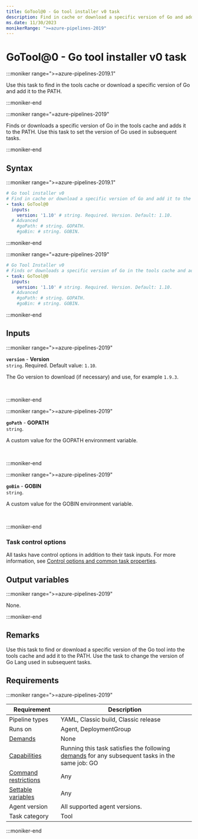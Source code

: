 ```yaml
---
title: GoTool@0 - Go tool installer v0 task
description: Find in cache or download a specific version of Go and add it to the PATH.
ms.date: 11/30/2023
monikerRange: ">=azure-pipelines-2019"
---
```


# GoTool@0 - Go tool installer v0 task

<!-- :::description::: -->
:::moniker range=">=azure-pipelines-2019.1"

<!-- :::editable-content name="description"::: -->
Use this task to find in the tools cache or download a specific version of Go and add it to the PATH.
<!-- :::editable-content-end::: -->

:::moniker-end

:::moniker range="=azure-pipelines-2019"

<!-- :::editable-content name="description"::: -->
Finds or downloads a specific version of Go in the tools cache and adds it to the PATH. Use this task to set the version of Go used in subsequent tasks.
<!-- :::editable-content-end::: -->

:::moniker-end
<!-- :::description-end::: -->

<!-- :::syntax::: -->
## Syntax

:::moniker range=">=azure-pipelines-2019.1"

```yaml
# Go tool installer v0
# Find in cache or download a specific version of Go and add it to the PATH.
- task: GoTool@0
  inputs:
    version: '1.10' # string. Required. Version. Default: 1.10.
  # Advanced
    #goPath: # string. GOPATH. 
    #goBin: # string. GOBIN.
```

:::moniker-end

:::moniker range="=azure-pipelines-2019"

```yaml
# Go Tool Installer v0
# Finds or downloads a specific version of Go in the tools cache and adds it to the PATH. Use this to set the version of Go used in subsequent tasks.
- task: GoTool@0
  inputs:
    version: '1.10' # string. Required. Version. Default: 1.10.
  # Advanced
    #goPath: # string. GOPATH. 
    #goBin: # string. GOBIN.
```

:::moniker-end
<!-- :::syntax-end::: -->

<!-- :::inputs::: -->
## Inputs

<!-- :::item name="version"::: -->
:::moniker range=">=azure-pipelines-2019"

**`version`** - **Version**<br>
`string`. Required. Default value: `1.10`.<br>
<!-- :::editable-content name="helpMarkDown"::: -->
The Go version to download (if necessary) and use, for example `1.9.3`.
<!-- :::editable-content-end::: -->
<br>

:::moniker-end
<!-- :::item-end::: -->
<!-- :::item name="goPath"::: -->
:::moniker range=">=azure-pipelines-2019"

**`goPath`** - **GOPATH**<br>
`string`.<br>
<!-- :::editable-content name="helpMarkDown"::: -->
A custom value for the GOPATH environment variable.
<!-- :::editable-content-end::: -->
<br>

:::moniker-end
<!-- :::item-end::: -->
<!-- :::item name="goBin"::: -->
:::moniker range=">=azure-pipelines-2019"

**`goBin`** - **GOBIN**<br>
`string`.<br>
<!-- :::editable-content name="helpMarkDown"::: -->
A custom value for the GOBIN environment variable.
<!-- :::editable-content-end::: -->
<br>

:::moniker-end
<!-- :::item-end::: -->

### Task control options

All tasks have control options in addition to their task inputs. For more information, see [Control options and common task properties](/azure/devops/pipelines/yaml-schema/steps-task#common-task-properties).
<!-- :::inputs-end::: -->

<!-- :::outputVariables::: -->
## Output variables

:::moniker range=">=azure-pipelines-2019"

None.

:::moniker-end
<!-- :::outputVariables-end::: -->

<!-- :::remarks::: -->
<!-- :::editable-content name="remarks"::: -->
## Remarks

Use this task to find or download a specific version of the Go tool into the tools cache and add it to the PATH. Use the task to change the version of Go Lang used in subsequent tasks.
<!-- :::editable-content-end::: -->
<!-- :::remarks-end::: -->

<!-- :::examples::: -->
<!-- :::editable-content name="examples"::: -->
<!-- :::editable-content-end::: -->
<!-- :::examples-end::: -->

<!-- :::properties::: -->
## Requirements

:::moniker range=">=azure-pipelines-2019"

| Requirement | Description |
|-------------|-------------|
| Pipeline types | YAML, Classic build, Classic release |
| Runs on | Agent, DeploymentGroup |
| [Demands](/azure/devops/pipelines/process/demands) | None |
| [Capabilities](/azure/devops/pipelines/agents/agents#capabilities) | Running this task satisfies the following [demands](/azure/devops/pipelines/process/demands) for any subsequent tasks in the same job: GO |
| [Command restrictions](/azure/devops/pipelines/security/templates#agent-logging-command-restrictions) | Any |
| [Settable variables](/azure/devops/pipelines/security/templates#agent-logging-command-restrictions) | Any |
| Agent version | All supported agent versions. |
| Task category | Tool |

:::moniker-end
<!-- :::properties-end::: -->

<!-- :::see-also::: -->
<!-- :::editable-content name="seeAlso"::: -->
<!-- :::editable-content-end::: -->
<!-- :::see-also-end::: -->